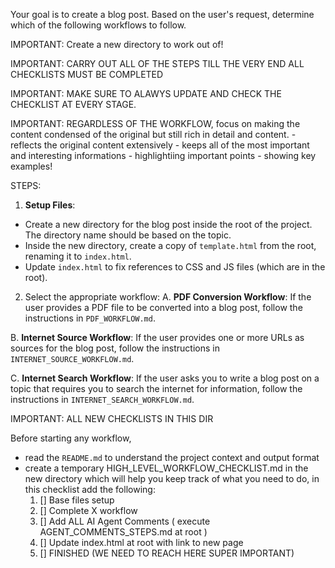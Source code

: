 


Your goal is to create a blog post. Based on the user's request, determine which of the following workflows to follow.

IMPORTANT: Create a new directory to work out of!

IMPORTANT: CARRY OUT ALL OF THE STEPS TILL THE VERY END ALL CHECKLISTS MUST BE COMPLETED

IMPORTANT: MAKE SURE TO ALAWYS UPDATE AND CHECK THE CHECKLIST AT EVERY STAGE.

IMPORTANT: REGARDLESS OF THE WORKFLOW, focus on making the content condensed of the original but still rich in detail and content.
    - reflects the original content extensively
    - keeps all of the most important and interesting informations
    - highlightiing important points
    - showing key examples!


STEPS:

1.  **Setup Files**:
- Create a new directory for the blog post inside the root of the project. The directory name should be based on the topic.
- Inside the new directory, create a copy of `template.html` from the root, renaming it to `index.html`.
- Update `index.html` to fix references to CSS and JS files (which are in the root).

2. Select the appropriate workflow:
A.  **PDF Conversion Workflow**: If the user provides a PDF file to be converted into a blog post, follow the instructions in `PDF_WORKFLOW.md`.

B.  **Internet Source Workflow**: If the user provides one or more URLs as sources for the blog post, follow the instructions in `INTERNET_SOURCE_WORKFLOW.md`.

C.  **Internet Search Workflow**: If the user asks you to write a blog post on a topic that requires you to search the internet for information, follow the instructions in `INTERNET_SEARCH_WORKFLOW.md`.

IMPORTANT: ALL NEW CHECKLISTS IN THIS DIR

Before starting any workflow, 
 - read the `README.md` to understand the project context and output format
 - create a temporary HIGH_LEVEL_WORKFLOW_CHECKLIST.md in the new directory which will help you keep track of what you need to do, in this checklist add the following:
    1. [] Base files setup
    2. [] Complete X workflow
    3. [] Add ALL AI Agent Comments ( execute AGENT_COMMENTS_STEPS.md at root )
    4. [] Update index.html at root with link to new page
    5. [] FINISHED (WE NEED TO REACH HERE SUPER IMPORTANT)